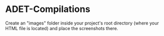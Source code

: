 # ADET-Compilations

 Create an "images" folder inside your project's root directory (where your HTML file is located) and place the screenshots there.
